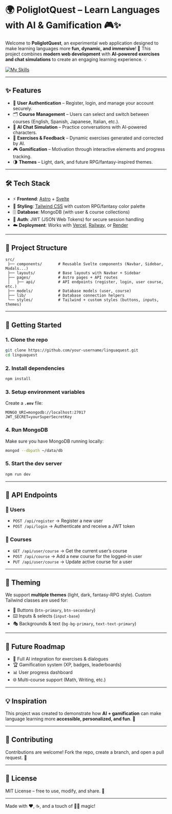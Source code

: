 # 🌍 PoliglotQuest – Learn Languages with AI & Gamification 🎮✨

Welcome to **PoliglotQuest**, an experimental web application designed to make learning languages more **fun, dynamic, and immersive**! 🚀
This project combines **modern web development** with **AI-powered exercises and chat simulations** to create an engaging learning experience. 💡

[![My Skills](https://skillicons.dev/icons?i=astro,svelte,ts,html,css,tailwind,vscode)](https://skillicons.dev)

---

## ✨ Features

* 🔐 **User Authentication** – Register, login, and manage your account securely.
* 🗂️ **Course Management** – Users can select and switch between courses (English, Spanish, Japanese, Italian, etc.).
* 💬 **AI Chat Simulation** – Practice conversations with AI-powered characters.
* 📝 **Exercises & Feedback** – Dynamic exercises generated and corrected by AI.
* 🎮 **Gamification** – Motivation through interactive elements and progress tracking.
* 🌗 **Themes** – Light, dark, and future RPG/fantasy-inspired themes.

---

## 🛠️ Tech Stack

* ⚡ **Frontend**: [Astro](https://astro.build/) + [Svelte](https://svelte.dev/)
* 🎨 **Styling**: [Tailwind CSS](https://tailwindcss.com/) with custom RPG/fantasy color palette
* 🗄️ **Database**: MongoDB (with user & course collections)
* 🔑 **Auth**: JWT (JSON Web Tokens) for secure session handling
* ☁️ **Deployment**: Works with [Vercel](https://vercel.com/), [Railway](https://railway.app/), or [Render](https://render.com/)

---

## 📂 Project Structure

```
src/
 ├── components/       # Reusable Svelte components (Navbar, Sidebar, Modals...)
 ├── layouts/          # Base layouts with Navbar + Sidebar
 ├── pages/            # Astro pages + API routes
 │   ├── api/          # API endpoints (register, login, user course, etc.)
 ├── models/           # Database models (user, course)
 ├── lib/              # Database connection helpers
 └── styles/           # Tailwind + custom styles (buttons, inputs, themes)
```

---

## 🚀 Getting Started

### 1. Clone the repo

```bash
git clone https://github.com/your-username/linguaquest.git
cd linguaquest
```

### 2. Install dependencies

```bash
npm install
```

### 3. Setup environment variables

Create a **`.env`** file:

```env
MONGO_URI=mongodb://localhost:27017
JWT_SECRET=yourSuperSecretKey
```

### 4. Run MongoDB

Make sure you have MongoDB running locally:

```bash
mongod --dbpath ~/data/db
```

### 5. Start the dev server

```bash
npm run dev
```

---

## 🔐 API Endpoints

### 👤 Users

* `POST /api/register` → Register a new user
* `POST /api/login` → Authenticate and receive a JWT token

### 📘 Courses

* `GET /api/user/course` → Get the current user’s course
* `POST /api/course` → Add a new course for the logged-in user
* `PUT /api/user/course` → Update active course for a user

---

## 🎨 Theming

We support **multiple themes** (light, dark, fantasy-RPG style).
Custom Tailwind classes are used for:

* 🔘 Buttons (`btn-primary`, `btn-secondary`)
* ⌨️ Inputs & selects (`input-base`)
* 🎭 Backgrounds & text (`bg-bg-primary`, `text-text-primary`)

---

## 🧪 Future Roadmap

* 🤖 Full AI integration for exercises & dialogues
* 🏆 Gamification system (XP, badges, leaderboards)
* 📊 User progress dashboard
* 🌐 Multi-course support (Math, Writing, etc.)

---

## 💡 Inspiration

This project was created to demonstrate how **AI + gamification** can make language learning more **accessible, personalized, and fun**. 🌟

---

## 🤝 Contributing

Contributions are welcome! Fork the repo, create a branch, and open a pull request. 🙌

---

## 📜 License

MIT License – free to use, modify, and share. 👐

---

Made with ❤️, ☕, and a touch of 🧙‍♂️ magic!
